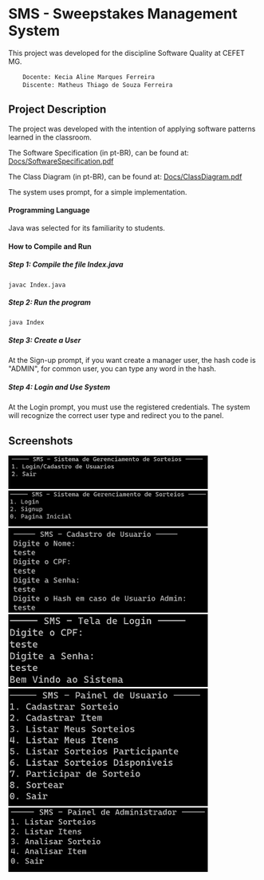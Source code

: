 # SMS - Sweepstakes Management System
This project was developed for the discipline Software Quality at CEFET MG.

        Docente: Kecia Aline Marques Ferreira
	    Discente: Matheus Thiago de Souza Ferreira

## Project Description
The project was developed with the intention of applying software patterns learned in the classroom.

The Software Specification (in pt-BR), can be found at: [Docs/SoftwareSpecification.pdf](https://github.com/matheustheus27/sweepstakes_management_system/tree/main/Docs/SoftwareSpecification.pdf)

The Class Diagram (in pt-BR), can be found at: [Docs/ClassDiagram.pdf](https://github.com/matheustheus27/sweepstakes_management_system/tree/main/Docs/ClassDiagram.pdf)

The system uses prompt, for a simple implementation.
#### Programming Language
Java was selected for its familiarity to students.

#### How to Compile and Run
##### Step 1: Compile the file Index.java
    javac Index.java
##### Step 2: Run the program
    java Index
##### Step 3: Create a User
At the Sign-up prompt, if you want create a manager user, the hash code is "ADMIN", for common user, you can type any word in the hash.
##### Step 4: Login and Use System
At the Login prompt, you must use the registered credentials. The system will recognize the correct user type and redirect you to the panel.

## Screenshots
<img src="https://github.com/matheustheus27/sweepstakes_management_system/blob/main/Images/index.png?raw=true" alt="Home Screen" width="400"/> <img src="https://github.com/matheustheus27/sweepstakes_management_system/blob/main/Images/auth.png?raw=true" alt="Auth Screen" width="400"/> <img src="https://github.com/matheustheus27/sweepstakes_management_system/blob/main/Images/signup.png?raw=true" alt="Sig-up Screen" width="400"/> <img src="https://github.com/matheustheus27/sweepstakes_management_system/blob/main/Images/login.png?raw=true" alt="Login Screen" width="400"/> <img src="https://github.com/matheustheus27/sweepstakes_management_system/blob/main/Images/common_user_panel.png?raw=true" alt="Common User Panel Screen" width="400"/> <img src="https://github.com/matheustheus27/sweepstakes_management_system/blob/main/Images/manager_user_panel.png?raw=true" alt="Manager User Panel Screen" width="400"/>